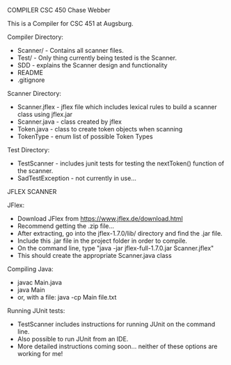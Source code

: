 COMPILER
CSC 450
Chase Webber


This is a Compiler for CSC 451 at Augsburg. 

Compiler Directory: 

* Scanner/ - Contains all scanner files.
* Test/ - Only thing currently being tested is the Scanner. 
* SDD - explains the Scanner design and functionality
* README
* .gitignore

Scanner Directory: 

* Scanner.jflex - jflex file which includes lexical rules to build a scanner class using jflex.jar 
* Scanner.java - class created by jflex
* Token.java - class to create token objects when scanning
* TokenType - enum list of possible Token Types

Test Directory: 

* TestScanner - includes junit tests for testing the nextToken() function of the scanner. 
* SadTestException - not currently in use... 



JFLEX SCANNER


JFlex: 

* Download JFlex from https://www.jflex.de/download.html
* Recommend getting the .zip file... 
* After extracting, go into the jflex-1.7.0/lib/ directory and find the .jar file. 
* Include this .jar file in the project folder in order to compile. 
* On the command line, type "java -jar jflex-full-1.7.0.jar Scanner.jflex" 
* This should create the appropriate Scanner.java class


Compiling Java: 

* javac Main.java 
* java Main 
* or, with a file: java -cp Main file.txt

Running JUnit tests: 

* TestScanner includes instructions for running JUnit on the command line.
* Also possible to run JUnit from an IDE. 
* More detailed instructions coming soon... neither of these options are working for me! 

